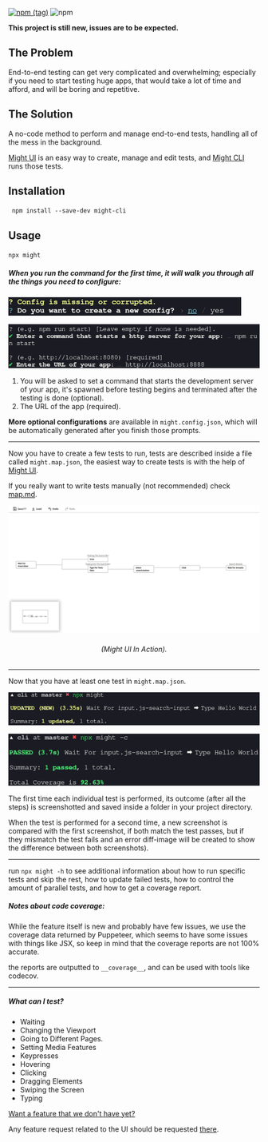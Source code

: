 [![npm (tag)](https://img.shields.io/npm/v/might-cli/latest)](http://npmjs.com/package/might-cli)
![npm](https://img.shields.io/npm/dm/might-cli)

**This project is still new, issues are to be expected.**

## The Problem

End-to-end testing can get very complicated and overwhelming; especially if you need to start testing huge apps, that would take a lot of time and afford, and will be boring and repetitive.

## The Solution

A no-code method to perform and manage end-to-end tests, handling all of the mess in the background.

[Might UI](https://github.com/ItsKerolos/Might) is an easy way to create, manage and edit tests,
and [Might CLI](https://github.com/ItsKerolos/might-cli) runs those tests.

## Installation
`
npm install --save-dev might-cli`

## Usage

`npx might`

##### When you run the command for the first time, it will walk you through all the things you need to configure:

[![](./screenshots/1.png)](https://github.com/ItsKerolos/might-cli/raw/master/screenshots/1.png)

[![](./screenshots/2.png)](https://github.com/ItsKerolos/might-cli/raw/master/screenshots/2.png)

1. You will be asked to set a command that starts the development server of your app, it's spawned before testing begins and terminated after the testing is done (optional).
2. The URL of the app (required).


**More optional configurations** are available in `might.config.json`, which will be automatically generated after you finish those prompts.

---

Now you have to create a few tests to run, tests are described inside a file called `might.map.json`, the easiest way to create tests is with the help of [Might UI](https://github.com/ItsKerolos/Might).

If you really want to write tests manually (not recommended) check [map.md](https://github.com/ItsKerolos/might-cli/blob/master/map.md).

[![](https://github.com/ItsKerolos/Might/raw/master/screenshots/1.png)]()
###### <p align="center">(Might UI In Action).</p>

---

Now that you have at least one test in `might.map.json`.

[![](./screenshots/3.png)](https://github.com/ItsKerolos/might-cli/raw/master/screenshots/3.png)

[![](./screenshots/4.png)](https://github.com/ItsKerolos/might-cli/raw/master/screenshots/4.png)

The first time each individual test is performed, its outcome (after all the steps) is screenshotted and saved inside a folder in your project directory.

When the test is performed for a second time, a new screenshot is compared with the first screenshot, if both match the test passes, but if they mismatch the test fails and an error diff-image will be created to show the difference between both screenshots).

---

run `npx might -h` to see additional information about how to run specific tests and skip the rest, how to update failed tests, how to control the amount of parallel tests, and how to get a coverage report.

##### Notes about code coverage:
While the feature itself is new and probably have few issues, 
we use the coverage data returned by Puppeteer, which seems to have some issues with things like JSX, so keep in mind that the coverage reports are not 100% accurate.

the reports are outputted to `__coverage__`, and can be used with tools like codecov.

---

##### What can I test?

- Waiting
- Changing the Viewport
- Going to Different Pages.
- Setting Media Features
- Keypresses
- Hovering
- Clicking
- Dragging Elements
- Swiping the Screen
- Typing


[Want a feature that we don't have yet?](https://github.com/ItsKerolos/might-cli/issues/new?template=feature_request.md)

Any feature request related to the UI should be requested [there](https://github.com/ItsKerolos/Might/issues/new?template=feature_request.md).